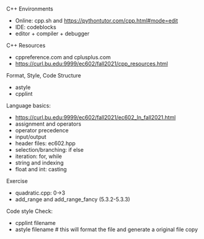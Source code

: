 C++ Environments
 - Online: cpp.sh  and https://pythontutor.com/cpp.html#mode=edit
 - IDE: codeblocks
 - editor + compiler + debugger

C++ Resources
 - cppreference.com and cplusplus.com
 - https://curl.bu.edu:9999/ec602/fall2021/cpp_resources.html


Format, Style, Code Structure
 - astyle
 - cpplint


Language basics:
 - https://curl.bu.edu:9999/ec602/fall2021/ec602_ln_fall2021.html
 - assignment and operators
 - operator precedence
 - input/output
 - header files: ec602.hpp
 - selection/branching: if else
 - iteration: for, while
 - string and indexing
 - float and int: casting

Exercise
 - quadratic.cpp: 0->3
 - add_range and add_range_fancy (5.3.2-5.3.3)

Code style Check:
 - cpplint filename
 - astyle filename # this will format the file and generate a original file copy

